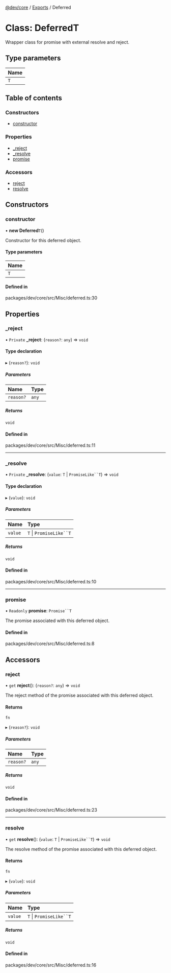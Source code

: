 [@dev/core](../README.md) / [Exports](../modules.md) / Deferred

# Class: DeferredT

Wrapper class for promise with external resolve and reject.

## Type parameters

| Name |
| :------ |
| `T` |

## Table of contents

### Constructors

- [constructor](Deferred.md#constructor)

### Properties

- [\_reject](Deferred.md#_reject)
- [\_resolve](Deferred.md#_resolve)
- [promise](Deferred.md#promise)

### Accessors

- [reject](Deferred.md#reject)
- [resolve](Deferred.md#resolve)

## Constructors

### constructor

• **new Deferred**`T`()

Constructor for this deferred object.

#### Type parameters

| Name |
| :------ |
| `T` |

#### Defined in

packages/dev/core/src/Misc/deferred.ts:30

## Properties

### \_reject

• `Private` **\_reject**: (`reason?`: `any`) => `void`

#### Type declaration

▸ (`reason?`): `void`

##### Parameters

| Name | Type |
| :------ | :------ |
| `reason?` | `any` |

##### Returns

`void`

#### Defined in

packages/dev/core/src/Misc/deferred.ts:11

___

### \_resolve

• `Private` **\_resolve**: (`value`: `T` \| `PromiseLike``T`) => `void`

#### Type declaration

▸ (`value`): `void`

##### Parameters

| Name | Type |
| :------ | :------ |
| `value` | `T` \| `PromiseLike``T` |

##### Returns

`void`

#### Defined in

packages/dev/core/src/Misc/deferred.ts:10

___

### promise

• `Readonly` **promise**: `Promise``T`

The promise associated with this deferred object.

#### Defined in

packages/dev/core/src/Misc/deferred.ts:8

## Accessors

### reject

• `get` **reject**(): (`reason?`: `any`) => `void`

The reject method of the promise associated with this deferred object.

#### Returns

`fn`

▸ (`reason?`): `void`

##### Parameters

| Name | Type |
| :------ | :------ |
| `reason?` | `any` |

##### Returns

`void`

#### Defined in

packages/dev/core/src/Misc/deferred.ts:23

___

### resolve

• `get` **resolve**(): (`value`: `T` \| `PromiseLike``T`) => `void`

The resolve method of the promise associated with this deferred object.

#### Returns

`fn`

▸ (`value`): `void`

##### Parameters

| Name | Type |
| :------ | :------ |
| `value` | `T` \| `PromiseLike``T` |

##### Returns

`void`

#### Defined in

packages/dev/core/src/Misc/deferred.ts:16
